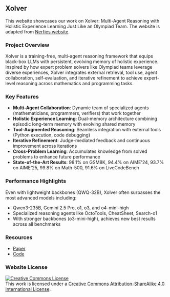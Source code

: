 ## Xolver

This website showcases our work on Xolver: Multi-Agent Reasoning with Holistic Experience Learning Just Like an Olympiad Team. The website is adapted from [Nerfies website](https://nerfies.github.io).

### Project Overview
Xolver is a training-free, multi-agent reasoning framework that equips black-box LLMs with persistent, evolving memory of holistic experience. Inspired by how expert problem solvers like Olympiad teams leverage diverse experiences, Xolver integrates external retrieval, tool use, agent collaboration, self-evaluation, and iterative refinement to achieve expert-level reasoning across mathematics and programming tasks.

### Key Features
- **Multi-Agent Collaboration**: Dynamic team of specialized agents (mathematicians, programmers, verifiers) that work together
- **Holistic Experience Learning**: Dual-memory architecture combining episodic long-term memory with evolving shared memory
- **Tool-Augmented Reasoning**: Seamless integration with external tools (Python execution, code debugging)
- **Iterative Refinement**: Judge-mediated feedback and continuous improvement across iterations
- **Cross-Problem Learning**: Accumulates knowledge from solved problems to enhance future performance
- **State-of-the-Art Results**: 98.1% on GSM8K, 94.4% on AIME'24, 93.7% on AIME'25, 99.8% on Math-500, 91.6% on LiveCodeBench

### Performance Highlights
Even with lightweight backbones (QWQ-32B), Xolver often surpasses the most advanced models including:
- Qwen3-235B, Gemini 2.5 Pro, o1, o3, and o4-mini-high
- Specialized reasoning agents like OctoTools, CheatSheet, Search-o1
- With stronger backbones (o3-mini-high), achieves new best results across all benchmarks

### Resources
- [Paper](https://arxiv.org/abs/2504.13203)
- [Code](https://github.com/kagnlp/Xolver)

### Website License
<a rel="license" href="http://creativecommons.org/licenses/by-sa/4.0/"><img alt="Creative Commons License" style="border-width:0" src="https://i.creativecommons.org/l/by-sa/4.0/88x31.png" /></a><br />This work is licensed under a <a rel="license" href="http://creativecommons.org/licenses/by-sa/4.0/">Creative Commons Attribution-ShareAlike 4.0 International License</a>.
